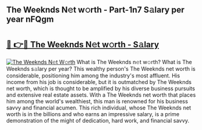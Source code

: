 ## The Weeknds N𝚎t w𝚘rth - Part-1n7 S𝚊lary per year nFQgm

# <h2><a href="http://gc0kwr.nevu.top/?p=The+Weeknds">🔗 👉🔴 The Weeknds N𝚎t w𝚘rth - S𝚊lary</a></h2>

[![The Weeknds N𝚎t W𝚘rth](https://i.imgur.com/Oavwk0R.jpeg)](http://gc0kwr.nevu.top/?p=The+Weeknds)
What is The Weeknds n𝚎t w𝚘rth? What is The Weeknds s𝚊lary per year?
This wealthy person's The Weeknds net worth is considerable, positioning him among the industry's most affluent. His income from his job is considerable, but it is outmatched by The Weeknds net worth, which is thought to be amplified by his diverse business pursuits and extensive real estate assets. With a The Weeknds net worth that places him among the world's wealthiest, this man is renowned for his business savvy and financial acumen. This rich individual, whose The Weeknds net worth is in the billions and who earns an impressive salary, is a prime demonstration of the might of dedication, hard work, and financial savvy.
